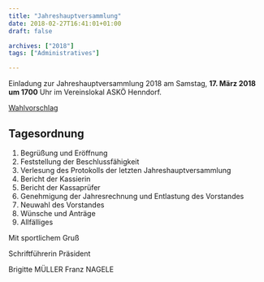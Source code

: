 ```yaml
---
title: "Jahreshauptversammlung"
date: 2018-02-27T16:41:01+01:00
draft: false

archives: ["2018"]
tags: ["Administratives"]

---
```


Einladung zur Jahreshauptversammlung 2018 am Samstag, **17. März 2018 um 1700** Uhr im Vereinslokal ASKÖ Henndorf.

[Wahlvorschlag](/post/2018/02/WAHLVORSCHLAG2018.pdf)

<!--more-->

## Tagesordnung

1. Begrüßung und Eröffnung
2. Feststellung der Beschlussfähigkeit
3. Verlesung des Protokolls der letzten Jahreshauptversammlung
4. Bericht der Kassierin
5. Bericht der Kassaprüfer
6. Genehmigung der Jahresrechnung und Entlastung des Vorstandes
7. Neuwahl des Vorstandes
8. Wünsche und Anträge
9. Allfälliges

Mit sportlichem Gruß

Schriftführerin Präsident

Brigitte MÜLLER Franz NAGELE
